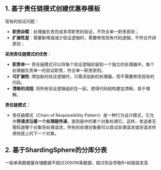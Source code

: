 ## 1. 基于责任链模式创建优惠券模板
现有的验证问题：
- **职责杂糅**：处理器负责完成多项职责的验证，不符合单一职责原则；
- **扩展性差**：需要新增或减少验证逻辑时，需要修改现有代码逻辑，不符合开闭原则；

**采用责任链模式的优势**：
- **职责单一**: 责任链模式可以将每个验证逻辑封装到一个独立的处理器中，每个处理器负责单一的验证职责，符合单一职责原则。
- **可扩展性**: 增加新的验证逻辑时，只需添加新的处理器，而不需要修改现有的代码。
- **清晰的流程**: 将所有验证逻辑组织在一起，使得代码结构更加清晰，易于理解。

**责任链模式：**
- 责任链模式（Chain of Responsibility Pattern）是一种行为设计模式，它允许**将请求沿着一个处理链传递**，直到链中的某个对象处理它。这样，发送者无需知道哪个对象将处理请求，所有的处理对象都可以尝试处理请求或将请求传递给链上的下一个对象。



## 2. 基于ShardingSphere的分库分表
一般单表数据量存储数据不超过2000W条数据，超过则会导致B+树层级变高